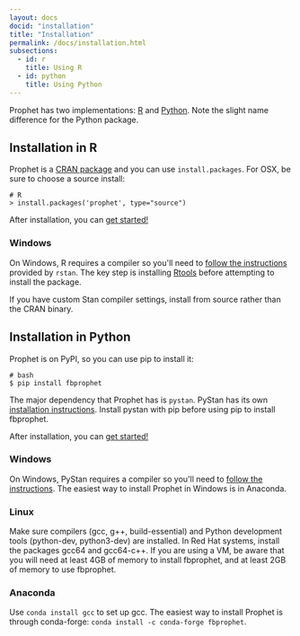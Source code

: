 ```yaml
---
layout: docs
docid: "installation"
title: "Installation"
permalink: /docs/installation.html
subsections:
  - id: r
    title: Using R
  - id: python
    title: Using Python
---
```


Prophet has two implementations: [R](#installation-in-r) and [Python](#installation-in-python). Note the slight name difference for the Python package.

<a href="#r"></a>

## Installation in R

Prophet is a [CRAN package](https://cran.r-project.org/package=prophet) and you can use `install.packages`. For OSX, be sure to choose a source install:

```
# R
> install.packages('prophet', type="source")
```

After installation, you can [get started!](quick_start.html#r-api)

### Windows

On Windows, R requires a compiler so you'll need to [follow the instructions](https://github.com/stan-dev/rstan/wiki/Installing-RStan-on-Windows) provided by `rstan`. The key step is installing [Rtools](http://cran.r-project.org/bin/windows/Rtools/) before attempting to install the package.

If you have custom Stan compiler settings, install from source rather than the CRAN binary.

<a href="#python"></a>

## Installation in Python

Prophet is on PyPI, so you can use pip to install it:

```
# bash
$ pip install fbprophet
```

The major dependency that Prophet has is `pystan`. PyStan has its own [installation instructions](http://pystan.readthedocs.io/en/latest/installation_beginner.html). Install pystan with pip before using pip to install fbprophet.

After installation, you can [get started!](quick_start.html#python-api)

### Windows

On Windows, PyStan requires a compiler so you'll need to [follow the instructions](http://pystan.readthedocs.io/en/latest/windows.html).  The easiest way to install Prophet in Windows is in Anaconda.

### Linux

Make sure compilers (gcc, g++, build-essential) and Python development tools (python-dev, python3-dev) are installed. In Red Hat systems, install the packages gcc64 and gcc64-c++. If you are using a VM, be aware that you will need at least 4GB of memory to install fbprophet, and at least 2GB of memory to use fbprophet.

### Anaconda

Use `conda install gcc` to set up gcc. The easiest way to install Prophet is through conda-forge: `conda install -c conda-forge fbprophet`.
